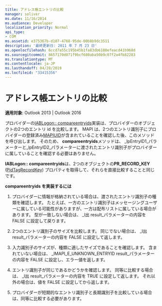 ```yaml
---
title: アドレス帳エントリの比較
manager: soliver
ms.date: 11/16/2014
ms.audience: Developer
localization_priority: Normal
api_type:
- COM
ms.assetid: e375367b-d107-4768-95de-00b8b9dc3511
description: '最終更新日: 2011 年 7 月 23 日'
ms.openlocfilehash: 6ccd7a55c195b45b1fa83db6180efeacd41b968d
ms.sourcegitcommit: 8657170d071f9bcf680aba50b9c07f2a4fb82283
ms.translationtype: MT
ms.contentlocale: ja-JP
ms.lasthandoff: 04/28/2019
ms.locfileid: "33415356"
---
```

# <a name="comparing-address-book-entries"></a>アドレス帳エントリの比較

  
  
**適用対象**: Outlook 2013 | Outlook 2016 
  
プロバイダーの[IABLogon:: compareentryids](iablogon-compareentryids.md)実装は、プロバイダーのオブジェクトの2つのエントリ id を比較します。 MAPI は、2つのエントリ識別子にプロバイダーの登録済み[MAPIUID](mapiuid.md)が含まれていることを確認した後、このメソッドを呼び出します。 そのため、 **compareentryids**メソッドは、 _lpEntryID1_パラメーターと_lpEntryID2_パラメーターに渡されたエントリ識別子がプロバイダーに属していることを確認する必要はありません。 
  
**IABLogon:: compareentryids**は、2つのオブジェクトの**PR_RECORD_KEY** ([PidTagRecordKey](pidtagrecordkey-canonical-property.md)) プロパティを取得して、それらを直接比較することと同じです。
  
 **compareentryids を実装するには**
  
1. プロバイダーに情報が格納されている場合は、渡されたエントリ識別子の種類を確認します。 たとえば、一方のエントリ識別子はメッセージングユーザーに属している可能性がありますが、一方は配布リストに属している場合があります。 型が一致しない場合は、 _l出 result_パラメーターの内容を FALSE に設定して戻ります。 
    
2. 2つのエントリ識別子のサイズを比較します。 同じでない場合は、 _l出 result_パラメーターの内容を FALSE に設定して返します。 
    
3. 入力識別子のサイズが、種類に適したサイズであることを確認します。 含まれていない場合は、 _lMAPI_E_UNKNOWN_ENTRYID result_パラメーターの内容を FALSE に設定し、エラー値を返します。 
    
4. エントリ識別子が同じであるかどうかを確認します。 同等に比較する場合は、 _l出 result_パラメーターの内容を TRUE に設定して返します。 それ以外の場合は、値を FALSE に設定してから返します。 
    
5. プロバイダーが短期的なエントリ識別子と長期識別子を比較している場合は、同等に比較する必要があります。
    

